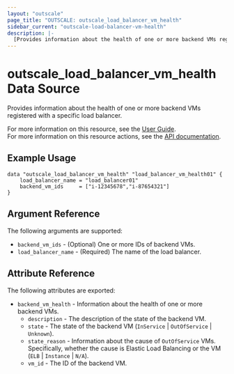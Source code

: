 ```yaml
---
layout: "outscale"
page_title: "OUTSCALE: outscale_load_balancer_vm_health"
sidebar_current: "outscale-load-balancer-vm-health"
description: |-
  [Provides information about the health of one or more backend VMs registered with a specific load balancer.]
---
```


# outscale_load_balancer_vm_health Data Source

Provides information about the health of one or more backend VMs registered with a specific load balancer.

For more information on this resource, see the [User Guide](https://docs.outscale.com/en/userguide/About-Load-Balancers.html).  
For more information on this resource actions, see the [API documentation](https://docs.outscale.com/api#readvmshealth).

## Example Usage

```hcl
data "outscale_load_balancer_vm_health" "load_balancer_vm_health01" {
    load_balancer_name = "load_balancer01"
    backend_vm_ids     = ["i-12345678","i-87654321"]
}
```

## Argument Reference

The following arguments are supported:

* `backend_vm_ids` - (Optional) One or more IDs of backend VMs.
* `load_balancer_name` - (Required) The name of the load balancer.

## Attribute Reference

The following attributes are exported:

* `backend_vm_health` - Information about the health of one or more backend VMs.
    * `description` - The description of the state of the backend VM.
    * `state` - The state of the backend VM (`InService` \| `OutOfService` \| `Unknown`).
    * `state_reason` - Information about the cause of `OutOfService` VMs.<br />
Specifically, whether the cause is Elastic Load Balancing or the VM (`ELB` \| `Instance` \| `N/A`).
    * `vm_id` - The ID of the backend VM.
